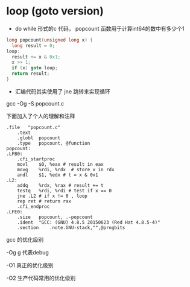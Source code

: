 # loop (goto version)

- do while 形式的c 代码， popcount 函数用于计算int64的数中有多少个1

```c
long popcount(unsigned long x) {
  long result = 0;
loop:
  result += x & 0x1;
  x >> 1;
  if (x) goto loop;
  return result;
}
```

- 汇编代码其实使用了 jne 跳转来实现循环

gcc -Og  -S popcount.c

下面加入了个人的理解和注释

```wasm
.file	"popcount.c"
	.text
	.globl	popcount
	.type	popcount, @function
popcount:
.LFB0:
	.cfi_startproc
	movl	$0, %eax # result in eax
	movq	%rdi, %rdx  # store x in rdx
	andl	$1, %edx # t = x & 0x1
.L2:
	addq	%rdx, %rax # result += t
	testq	%rdi, %rdi # test if x == 0
	jne	.L2 # if x != 0 , loop
	rep ret # return rax
	.cfi_endproc
.LFE0:
	.size	popcount, .-popcount
	.ident	"GCC: (GNU) 4.8.5 20150623 (Red Hat 4.8.5-4)"
	.section	.note.GNU-stack,"",@progbits
```

gcc 的优化级别

-Og  g 代表debug

-O1 真正的优化级别

-O2 生产代码常用的优化级别